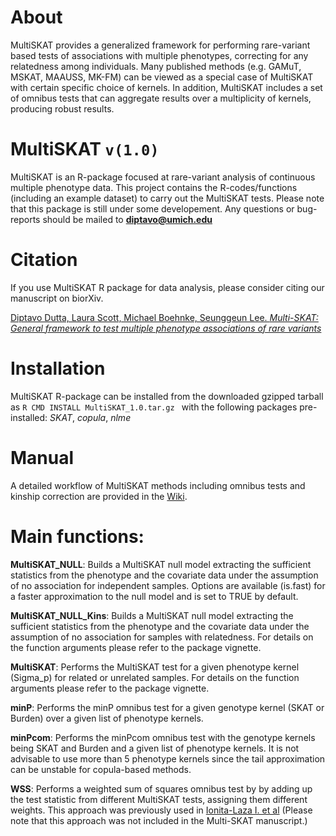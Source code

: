 # About

MultiSKAT provides a generalized framework for performing rare-variant based tests of associations with multiple phenotypes, correcting for any relatedness among  individuals. Many published methods (e.g. GAMuT, MSKAT, MAAUSS, MK-FM) can be viewed as a special case of MultiSKAT with certain specific choice of kernels. In addition, MultiSKAT includes a set of omnibus tests that can aggregate results over a multiplicity of kernels, producing robust results.


# MultiSKAT `v(1.0)`
MultiSKAT is an R-package focused at rare-variant analysis of continuous multiple phenotype data. 
This project contains the R-codes/functions (including an example dataset) to carry out the MultiSKAT tests. Please note that this package is still under some developement. Any questions or bug-reports should be mailed to **diptavo@umich.edu**

# Citation

If you use MultiSKAT R package for data analysis, please consider citing our manuscript on biorXiv.
 
[Diptavo Dutta, Laura Scott, Michael Boehnke, Seunggeun Lee. *Multi-SKAT: General framework to test multiple phenotype associations of rare variants*]( https://t.co/pxA9W8CZ0S)

# Installation

MultiSKAT R-package can be installed from the downloaded gzipped tarball as
```R CMD INSTALL MultiSKAT_1.0.tar.gz ```
with the following packages pre-installed: *SKAT*, *copula*, *nlme*

# Manual

A detailed workflow of MultiSKAT methods including omnibus tests and kinship correction are provided in the [Wiki](https://github.com/diptavo/MultiSKAT/wiki). 

# Main functions:

**MultiSKAT_NULL**: Builds a MultiSKAT null model extracting the sufficient statistics from the phenotype and the covariate data under the assumption of no association for independent samples. Options are available (is.fast) for a faster approximation to the null model and is set to 
                TRUE by default. 
            
**MultiSKAT_NULL_Kins**: Builds a MultiSKAT null model extracting the sufficient statistics from the phenotype and the covariate data under the 
                     assumption of no association for samples with relatedness. For details on the function arguments please refer to the 
                     package vignette.
                     
**MultiSKAT**: Performs the MultiSKAT test for a given phenotype kernel (Sigma_p) for related or unrelated samples. For details on the function
           arguments please refer to the package vignette.                     
           
**minP**: Performs the minP omnibus test for a given genotype kernel (SKAT or Burden) over a given list of phenotype kernels.

**minPcom**: Performs the minPcom omnibus test with the genotype kernels being SKAT and Burden and a given list of phenotype kernels. It is not
         advisable to use more than 5 phenotype kernels since the tail approximation can be unstable for copula-based methods.
          
**WSS**: Performs a weighted sum of squares omnibus test by by adding up the test statistic from different MultiSKAT tests, assigning them different weights. This approach was previously used in [Ionita-Laza I. et al]( https://www.ncbi.nlm.nih.gov/pmc/articles/PMC3675243/) 
(Please note that this approach was not included in the Multi-SKAT manuscript.)

